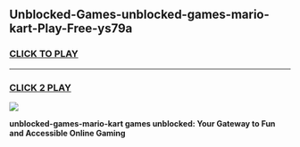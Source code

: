
## Unblocked-Games-unblocked-games-mario-kart-Play-Free-ys79a
<h3>
<a href="https://premium76.site?title=unblocked-games-mario-kart&ref=21A">CLICK TO PLAY</a></h3>
<hr>

<h3>
<a href="https://premium76.site?title=unblocked-games-mario-kart&ref=21A">CLICK 2 PLAY</a>
  
</h3>

<a href="https://premium76.site?title=unblocked-games-mario-kart&ref=21A"><img src="https://clearcache.store/games.png"></a>


**unblocked-games-mario-kart games unblocked: Your Gateway to Fun and Accessible Online Gaming**
